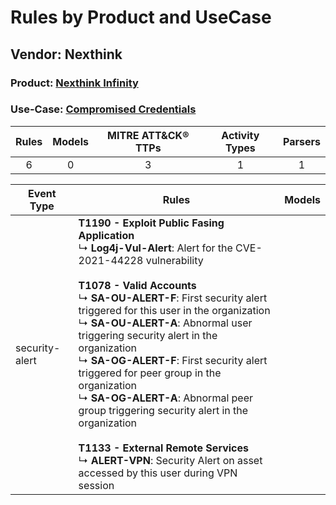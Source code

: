Rules by Product and UseCase
============================
Vendor: Nexthink
----------------
### Product: [Nexthink Infinity](../ds_nexthink_nexthink_infinity.md)
### Use-Case: [Compromised Credentials](../../../../UseCases/uc_compromised_credentials.md)

| Rules | Models | MITRE ATT&CK® TTPs | Activity Types | Parsers |
|:-----:|:------:|:------------------:|:--------------:|:-------:|
|   6   |   0    |         3          |       1        |    1    |

| Event Type     | Rules    | Models |
| ---- | ---- | ------ |
| security-alert | <b>T1190 - Exploit Public Fasing Application</b><br> ↳ <b>Log4j-Vul-Alert</b>: Alert for the CVE-2021-44228 vulnerability<br><br><b>T1078 - Valid Accounts</b><br> ↳ <b>SA-OU-ALERT-F</b>: First security alert triggered for this user in the organization<br> ↳ <b>SA-OU-ALERT-A</b>: Abnormal user triggering security alert in the organization<br> ↳ <b>SA-OG-ALERT-F</b>: First security alert triggered for peer group in the organization<br> ↳ <b>SA-OG-ALERT-A</b>: Abnormal peer group triggering security alert in the organization<br><br><b>T1133 - External Remote Services</b><br> ↳ <b>ALERT-VPN</b>: Security Alert on asset accessed by this user during VPN session |        |